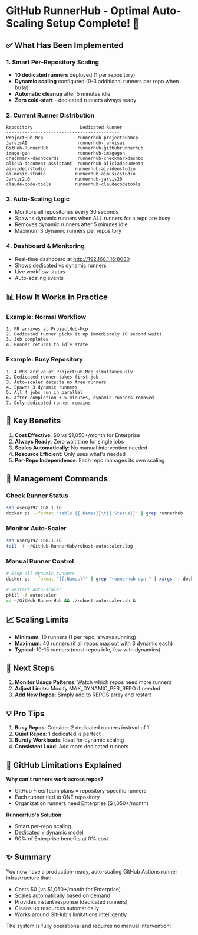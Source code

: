 # GitHub RunnerHub - Optimal Auto-Scaling Setup Complete! 🎉

## ✅ What Has Been Implemented

### 1. **Smart Per-Repository Scaling**
- **10 dedicated runners** deployed (1 per repository)
- **Dynamic scaling** configured (0-3 additional runners per repo when busy)
- **Automatic cleanup** after 5 minutes idle
- **Zero cold-start** - dedicated runners always ready

### 2. **Current Runner Distribution**
```
Repository                  Dedicated Runner
-------------------------------------------
ProjectHub-Mcp             runnerhub-projecthubmcp
JarvisAI                   runnerhub-jarvisai
GitHub-RunnerHub           runnerhub-githubrunnerhub
image-gen                  runnerhub-imagegen
checkmarx-dashboards       runnerhub-checkmarxdashbo
alicia-document-assistant  runnerhub-aliciadocumenta
ai-video-studio           runnerhub-aivideostudio
ai-music-studio           runnerhub-aimusicstudio
Jarvis2.0                 runnerhub-jarvis20
claude-code-tools         runnerhub-claudecodetools
```

### 3. **Auto-Scaling Logic**
- Monitors all repositories every 30 seconds
- Spawns dynamic runners when ALL runners for a repo are busy
- Removes dynamic runners after 5 minutes idle
- Maximum 3 dynamic runners per repository

### 4. **Dashboard & Monitoring**
- Real-time dashboard at http://192.168.1.16:8080
- Shows dedicated vs dynamic runners
- Live workflow status
- Auto-scaling events

## 📊 How It Works in Practice

### Example: Normal Workflow
```
1. PR arrives at ProjectHub-Mcp
2. Dedicated runner picks it up immediately (0 second wait)
3. Job completes
4. Runner returns to idle state
```

### Example: Busy Repository
```
1. 4 PRs arrive at ProjectHub-Mcp simultaneously
2. Dedicated runner takes first job
3. Auto-scaler detects no free runners
4. Spawns 3 dynamic runners
5. All 4 jobs run in parallel
6. After completion + 5 minutes, dynamic runners removed
7. Only dedicated runner remains
```

## 🚀 Key Benefits

1. **Cost Effective**: $0 vs $1,050+/month for Enterprise
2. **Always Ready**: Zero wait time for single jobs
3. **Scales Automatically**: No manual intervention needed
4. **Resource Efficient**: Only uses what's needed
5. **Per-Repo Independence**: Each repo manages its own scaling

## 🔧 Management Commands

### Check Runner Status
```bash
ssh user@192.168.1.16
docker ps --format 'table {{.Names}}\t{{.Status}}' | grep runnerhub
```

### Monitor Auto-Scaler
```bash
ssh user@192.168.1.16
tail -f ~/GitHub-RunnerHub/robust-autoscaler.log
```

### Manual Runner Control
```bash
# Stop all dynamic runners
docker ps --format "{{.Names}}" | grep "runnerhub-dyn-" | xargs -r docker stop

# Restart auto-scaler
pkill -f autoscaler
cd ~/GitHub-RunnerHub && ./robust-autoscaler.sh &
```

## 📈 Scaling Limits

- **Minimum**: 10 runners (1 per repo, always running)
- **Maximum**: 40 runners (if all repos max out with 3 dynamic each)
- **Typical**: 10-15 runners (most repos idle, few with dynamics)

## 🎯 Next Steps

1. **Monitor Usage Patterns**: Watch which repos need more runners
2. **Adjust Limits**: Modify MAX_DYNAMIC_PER_REPO if needed
3. **Add New Repos**: Simply add to REPOS array and restart

## 💡 Pro Tips

1. **Busy Repos**: Consider 2 dedicated runners instead of 1
2. **Quiet Repos**: 1 dedicated is perfect
3. **Bursty Workloads**: Ideal for dynamic scaling
4. **Consistent Load**: Add more dedicated runners

## 🚦 GitHub Limitations Explained

**Why can't runners work across repos?**
- GitHub Free/Team plans = repository-specific runners
- Each runner tied to ONE repository
- Organization runners need Enterprise ($1,050+/month)

**RunnerHub's Solution:**
- Smart per-repo scaling
- Dedicated + dynamic model
- 90% of Enterprise benefits at 0% cost

## ✨ Summary

You now have a production-ready, auto-scaling GitHub Actions runner infrastructure that:
- Costs $0 (vs $1,050+/month for Enterprise)
- Scales automatically based on demand
- Provides instant response (dedicated runners)
- Cleans up resources automatically
- Works around GitHub's limitations intelligently

The system is fully operational and requires no manual intervention!